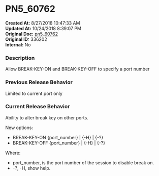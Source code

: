 # PN5_60762

**Created At:** 8/27/2018 10:47:33 AM  
**Updated At:** 10/24/2018 8:39:07 PM  
**Original Doc:** [pn5_60762](https://docs.jbase.com/48420-5-7-1-release-notes/pn5_60762)  
**Original ID:** 336202  
**Internal:** No  


### Description

Allow BREAK-KEY-ON and BREAK-KEY-OFF to specify a port number



### Previous Release Behavior

Limited to current port only



### Current Release Behavior

Ability to alter break key on other ports.

New options:

- BREAK-KEY-ON {port\_number} | {-H} | {-?}
- BREAK-KEY-OFF {port\_number} | {-H} | {-?}


Where:

- port\_number, is the port number of the session to disable break on.
- -?, -H, show help.

